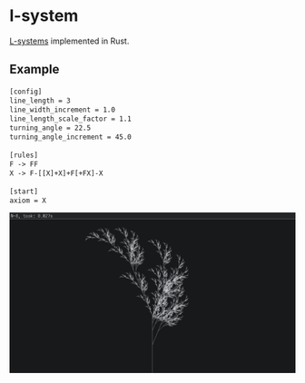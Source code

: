 # l-system

[L-systems](https://en.wikipedia.org/wiki/L-system) implemented in Rust.

## Example

```
[config]
line_length = 3
line_width_increment = 1.0
line_length_scale_factor = 1.1
turning_angle = 22.5
turning_angle_increment = 45.0

[rules]
F -> FF
X -> F-[[X]+X]+F[+FX]-X

[start]
axiom = X
```

![branch](./images/branch.png)
